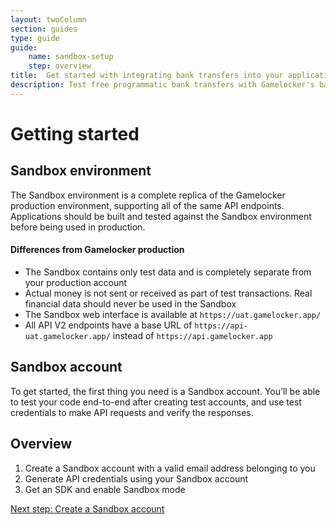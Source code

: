 ```yaml
---
layout: twoColumn
section: guides
type: guide
guide:
    name: sandbox-setup
    step: overview
title:  Get started with integrating bank transfers into your application
description: Test free programmatic bank transfers with Gamelocker's bank transfer API in our developer sandbox.
---
```


# Getting started

## Sandbox environment

The Sandbox environment is a complete replica of the Gamelocker production environment, supporting all of the same API endpoints. Applications should be built and tested against the Sandbox environment before being used in production.

#### Differences from Gamelocker production

- The Sandbox contains only test data and is completely separate from your production account
- Actual money is not sent or received as part of test transactions. Real financial data should never be used in the Sandbox
- The Sandbox web interface is available at `https://uat.gamelocker.app/`
- All API V2 endpoints have a base URL of `https://api-uat.gamelocker.app/` instead of `https://api.gamelocker.app`

## Sandbox account

To get started, the first thing you need is a Sandbox account. You’ll be able to test your code end-to-end after creating test accounts, and use test credentials to make API requests and verify the responses.

## Overview

1. Create a Sandbox account with a valid email address belonging to you
2. Generate API credentials using your Sandbox account
2. Get an SDK and enable Sandbox mode

<nav class="pager-nav">
<a href="" style="display:none;"></a>
<a href="01-create-sandbox-account.html">Next step: Create a Sandbox account</a>
</nav>
